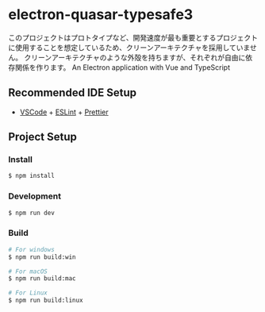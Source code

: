 # electron-quasar-typesafe3

このプロジェクトはプロトタイプなど、開発速度が最も重要とするプロジェクトに使用することを想定しているため、クリーンアーキテクチャを採用していません。
クリーンアーキテクチャのような外殻を持ちますが、それぞれが自由に依存関係を作ります。
An Electron application with Vue and TypeScript

## Recommended IDE Setup

- [VSCode](https://code.visualstudio.com/) + [ESLint](https://marketplace.visualstudio.com/items?itemName=dbaeumer.vscode-eslint) + [Prettier](https://marketplace.visualstudio.com/items?itemName=esbenp.prettier-vscode)

## Project Setup

### Install

```bash
$ npm install
```

### Development

```bash
$ npm run dev
```

### Build

```bash
# For windows
$ npm run build:win

# For macOS
$ npm run build:mac

# For Linux
$ npm run build:linux
```
